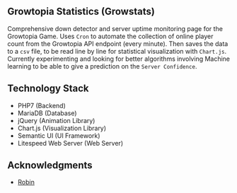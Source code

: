 ## Growtopia Statistics (Growstats)

Comprehensive down detector and server uptime monitoring page for the Growtopia Game.
Uses `Cron` to automate the collection of online player count from the Growtopia API endpoint (every minute).
Then saves the data to a `csv` file, to be read line by line for statistical visualization with `Chart.js`.
Currently experimenting and looking for better algorithms involving Machine learning to be able to give a prediction on the `Server Confidence`.

## Technology Stack

- PHP7 (Backend)
- MariaDB (Database)
- jQuery (Animation Library)
- Chart.js (Visualization Library)
- Semantic UI (UI Framework)
- Litespeed Web Server (Web Server)

## Acknowledgments

- [Robin](https://github.com/rubinskiy)
